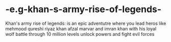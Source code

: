 # -e.g-khan-s-army-rise-of-legends-
Khan's army rise of legends: is an epic adventutre where you lead heros like mehmood qureshi riyaz khan afzal marvar and imran khan with his loyal wolf  battle through 10 million levels unlock powers and fight evil forces
